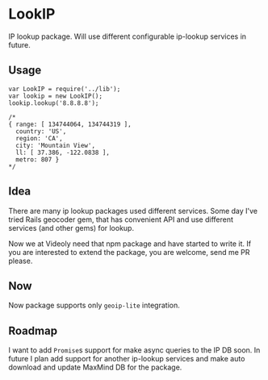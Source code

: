 # LookIP

IP lookup package. Will use different configurable ip-lookup services in future.

## Usage

```
var LookIP = require('../lib');
var lookip = new LookIP();
lookip.lookup('8.8.8.8');

/*
{ range: [ 134744064, 134744319 ],
  country: 'US',
  region: 'CA',
  city: 'Mountain View',
  ll: [ 37.386, -122.0838 ],
  metro: 807 }
*/
```

## Idea

There are many ip lookup packages used different services. Some day I've tried Rails geocoder gem, that has
convenient API and use different services (and other gems) for lookup.

Now we at Videoly need that npm package and have started to write it.
If you are interested to extend the package, you are welcome, send me PR please.

## Now

Now package supports only `geoip-lite` integration.

## Roadmap

I want to add `Promise`s support for make async queries to the IP DB soon.
In future I plan add support for another ip-lookup services and make auto download and update MaxMind DB for the package.
